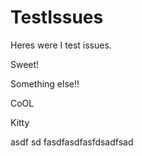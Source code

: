 TestIssues
==========

Heres were I test issues.

Sweet!

Something else!!

CoOL


Kitty

asdf
sd
fasdfasdfasfdsadfsad
